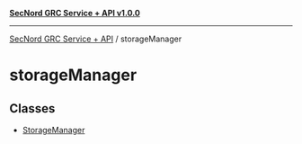 [**SecNord GRC Service + API v1.0.0**](../README.md)

***

[SecNord GRC Service + API](../README.md) / storageManager

# storageManager

## Classes

- [StorageManager](classes/StorageManager.md)
